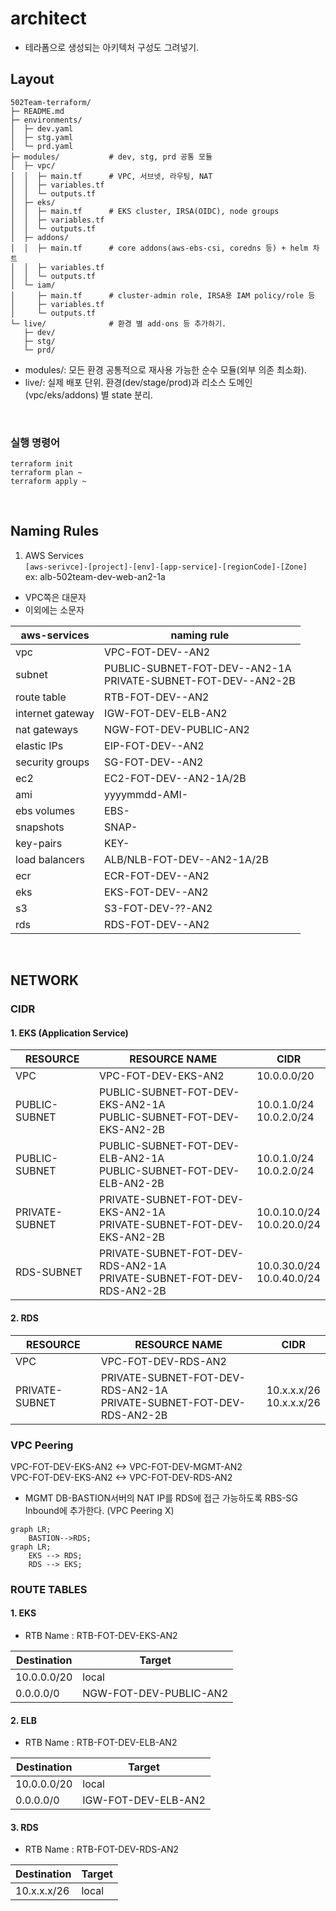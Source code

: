 # architect  
- 테라폼으로 생성되는 아키텍처 구성도 그려넣기.

## Layout
```
502Team-terraform/
├─ README.md
├─ environments/
│  ├─ dev.yaml
│  ├─ stg.yaml
│  └─ prd.yaml
├─ modules/           # dev, stg, prd 공통 모듈
│  ├─ vpc/
│  │  ├─ main.tf      # VPC, 서브넷, 라우팅, NAT
│  │  ├─ variables.tf
│  │  └─ outputs.tf
│  ├─ eks/
│  │  ├─ main.tf      # EKS cluster, IRSA(OIDC), node groups
│  │  ├─ variables.tf
│  │  └─ outputs.tf
│  ├─ addons/
│  │  ├─ main.tf      # core addons(aws-ebs-csi, coredns 등) + helm 차트
│  │  ├─ variables.tf
│  │  └─ outputs.tf
│  └─ iam/
│     ├─ main.tf      # cluster-admin role, IRSA용 IAM policy/role 등
│     ├─ variables.tf
│     └─ outputs.tf
└─ live/              # 환경 별 add-ons 등 추가하기.
   ├─ dev/
   ├─ stg/
   └─ prd/  
```
- modules/: 모든 환경 공통적으로 재사용 가능한 순수 모듈(외부 의존 최소화).  
- live/: 실제 배포 단위. 환경(dev/stage/prod)과 리소스 도메인(vpc/eks/addons) 별 state 분리.  
<br>

### 실행 명령어
```
terraform init
terraform plan ~
terraform apply ~
```
<br>

## Naming Rules
1. AWS Services  
`[aws-serivce]-[project]-[env]-[app-service]-[regionCode]-[Zone]`  
ex: alb-502team-dev-web-an2-1a  
- VPC쪽은 대문자  
- 이외에는 소문자  

| aws-services       | naming rule  |
| ------------------ | ------------ |
| vpc                | VPC-FOT-DEV-<SERVICE>-AN2 | 
| subnet             | PUBLIC-SUBNET-FOT-DEV-<SERVICE-NAME>-AN2-1A <br> PRIVATE-SUBNET-FOT-DEV-<SERVICE-NAME>-AN2-2B |
| route table        | RTB-FOT-DEV-<SERVICE-NAME>-AN2 |
| internet gateway   | IGW-FOT-DEV-ELB-AN2 |
| nat gateways       | NGW-FOT-DEV-PUBLIC-AN2 |
| elastic IPs        | EIP-FOT-DEV-<SERVICE-NAME>-AN2 | 
| security groups    | SG-FOT-DEV-<SERVICE-NAME>-AN2 | 
| ec2                | EC2-FOT-DEV-<SERVICE-NAME>-AN2-1A/2B |
| ami                | yyyymmdd-AMI-<EC2-NAME> |
| ebs volumes        | EBS-<EC2-NAME> |
| snapshots          | SNAP-<EC2-NAME> | 
| key-pairs          | KEY-<EC2-SERVICE-NAME> |
| load balancers     | ALB/NLB-FOT-DEV-<SERVICE-NAME>-AN2-1A/2B |
| ecr                | ECR-FOT-DEV-<SERVICE-NAME>-AN2 |
| eks                | EKS-FOT-DEV-<CLUSTER-NAME>-AN2 |
| s3                 | S3-FOT-DEV-??-AN2 |
| rds                | RDS-FOT-DEV-<SERVICE-NAME>-AN2 |
<br>

## NETWORK
### CIDR  
#### 1. EKS (Application Service)  
| RESOURCE      | RESOURCE NAME                                                                | CIDR                           |
| ------------- | ---------------------------------------------------------------------------- | ------------------------------ |
| VPC           | VPC-FOT-DEV-EKS-AN2                                                          | 10.0.0.0/20                    |
| PUBLIC-SUBNET | PUBLIC-SUBNET-FOT-DEV-EKS-AN2-1A <br> PUBLIC-SUBNET-FOT-DEV-EKS-AN2-2B       | 10.0.1.0/24 <br> 10.0.2.0/24   |
| PUBLIC-SUBNET | PUBLIC-SUBNET-FOT-DEV-ELB-AN2-1A <br> PUBLIC-SUBNET-FOT-DEV-ELB-AN2-2B       | 10.0.1.0/24 <br> 10.0.2.0/24   |
| PRIVATE-SUBNET| PRIVATE-SUBNET-FOT-DEV-EKS-AN2-1A <br> PRIVATE-SUBNET-FOT-DEV-EKS-AN2-2B     | 10.0.10.0/24 <br> 10.0.20.0/24 |
| RDS-SUBNET    | PRIVATE-SUBNET-FOT-DEV-RDS-AN2-1A <br> PRIVATE-SUBNET-FOT-DEV-RDS-AN2-2B     | 10.0.30.0/24 <br> 10.0.40.0/24 |

#### 2. RDS  
| RESOURCE      | RESOURCE NAME                                                                | CIDR                           |
| ------------- | ---------------------------------------------------------------------------- | ------------------------------ |
| VPC           | VPC-FOT-DEV-RDS-AN2                                                          |                                |
| PRIVATE-SUBNET| PRIVATE-SUBNET-FOT-DEV-RDS-AN2-1A <br> PRIVATE-SUBNET-FOT-DEV-RDS-AN2-2B     | 10.x.x.x/26 <br> 10.x.x.x/26   |


### VPC Peering  
VPC-FOT-DEV-EKS-AN2 <-> VPC-FOT-DEV-MGMT-AN2  
VPC-FOT-DEV-EKS-AN2 <-> VPC-FOT-DEV-RDS-AN2  
- MGMT DB-BASTION서버의 NAT IP를 RDS에 접근 가능하도록 RBS-SG Inbound에 추가한다. (VPC Peering X)  

```mermaid
graph LR; 
    BASTION-->RDS;
graph LR;
    EKS --> RDS;
    RDS --> EKS;
```
<!-- TD(Top Down)    : 세로 방향으로 다이어그램 생성 -->
<!-- LR(Left Right)  : 가로 방향으로 다이어그램 생성 -->

### ROUTE TABLES
#### 1. EKS  
- RTB Name : RTB-FOT-DEV-EKS-AN2  

| Destination | Target                 |
| ----------- | ---------------------- |
| 10.0.0.0/20 | local                  |
| 0.0.0.0/0   | NGW-FOT-DEV-PUBLIC-AN2 |

#### 2. ELB  
- RTB Name : RTB-FOT-DEV-ELB-AN2  

| Destination | Target              |
| ----------- | ------------------- |
| 10.0.0.0/20 | local               |
| 0.0.0.0/0   | IGW-FOT-DEV-ELB-AN2 |

#### 3. RDS  
- RTB Name : RTB-FOT-DEV-RDS-AN2  

| Destination | Target              |
| ----------- | ------------------- |
| 10.x.x.x/26 | local               |
